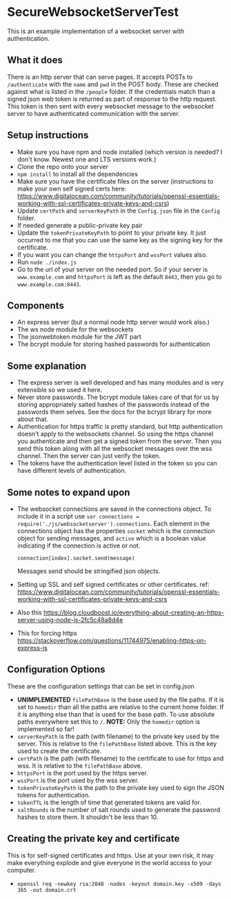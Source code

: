 # SecureWebsocketServerTest

This is an example implementation of a websocket server with authentication.

## What it does

There is an http server that can serve pages. It accepts POSTs to
`/authenticate` with the `name` and `pwd` in the POST body. These are checked
against what is listed in the `/people` folder. If the credentials match than
a signed json web token is returned as part of response to the http request.
This token is then sent with every websocket message to the websocket server to
have authenticated communication with the server.

## Setup instructions

- Make sure you have npm and node installed (which version is needed? I don't
  know. Newest one and LTS versions work.)
- Clone the repo onto your server
- `npm install` to install all the dependencies
- Make sure you have the certificate files on the server (instructions to make
  your own self signed certs here: https://www.digitalocean.com/community/tutorials/openssl-essentials-working-with-ssl-certificates-private-keys-and-csrs)
- Update `certPath` and `serverKeyPath` in the `Config.json` file in the
  `Config` folder.
- If needed generate a public-private key pair
- Update the `tokenPrivateKeyPath` to point to your private key. It just
  occurred to me that you can use the same key as the signing key for the
  certificate.
- If you want you can change the `httpsPort` and `wssPort` values also.
- Run `node ./index.js`
- Go to the url of your server on the needed port. So if your server is
  `www.example.com` and `httpsPort` is left as the default `8443`, then you go
  to `www.example.com:8443`.

## Components

- An express server (but a normal node http server would work also.)
- The ws node module for the websockets
- The jsonwebtoken module for the JWT part
- The bcrypt module for storing hashed passwords for authentication

## Some explanation

- The express server is well developed and has many modules and is very
  extensible so we used it here.
- Never store passwords. The bcrypt module takes care of that for us by storing
  appropriately salted hashes of the passwords instead of the passwords them
  selves. See the docs for the bcrypt library for more about that.
- Authentication for https traffic is pretty standard, but http authentication
  doesn't apply to the websockets channel. So using the https channel you
  authenticate and then get a signed token from the server. Then you send this
  token along with all the websocket messages over the wss channel. Then the
  server can just verify the token.
- The tokens have the authentication level listed in the token so you can have
  different levels of authentication.

## Some notes to expand upon

- The websocket connections are saved in the connections object. To include it
  in a script use `var connections = require('./js/websocketserver').connections`. Each element in the connections
  object has the properties `socket` which is the connection object for sending
  messages, and `active` which is a boolean value indicating if the connection is active or not.

  `connection[index].socket.send(message)`

  Messages send should be stringified json objects.

- Setting up SSL and self signed certificates or other certificates. ref: https://www.digitalocean.com/community/tutorials/openssl-essentials-working-with-ssl-certificates-private-keys-and-csrs
- Also this https://blog.cloudboost.io/everything-about-creating-an-https-server-using-node-js-2fc5c48a8d4e
- This for forcing https https://stackoverflow.com/questions/11744975/enabling-https-on-express-js

## Configuration Options

These are the configuration settings that can be set in config.json

- **UNIMPLEMENTED** `filePathBase` is the base used by the file paths. If it is
  set to `homedir` than all the paths are relative to the current home folder.
  If it is anything else than that is used for the base path. To use absolute
  paths everywhere set this to `/`. **NOTE:** Only the `homedir` option is
  implemented so far!
- `serverKeyPath` is the path (with filename) to the private key used by the
  server. This is relative to the `filePathBase` listed above. This is the key
  used to create the certificate.
- `certPath` is the path (with filename) to the certificate to use for https
  and wss. It is relative to the `filePathBase` above.
- `httpsPort` is the port used by the https server.
- `wssPort` is the port used by the wss server.
- `tokenPrivateKeyPath` is the path to the private key used to sign the JSON
  tokens for authentication.
- `tokenTTL` is the length of time that generated tokens are valid for.
- `saltRounds` is the number of salt rounds used to generate the password
  hashes to store them. It shouldn't be less than 10.


## Creating the private key and certificate

This is for self-signed certificates and https. Use at your own risk, it may
make everything explode and give everyone in the world access to your computer.

- `openssl req -newkey rsa:2048 -nodes -keyout domain.key -x509 -days 365 -out domain.crt`
